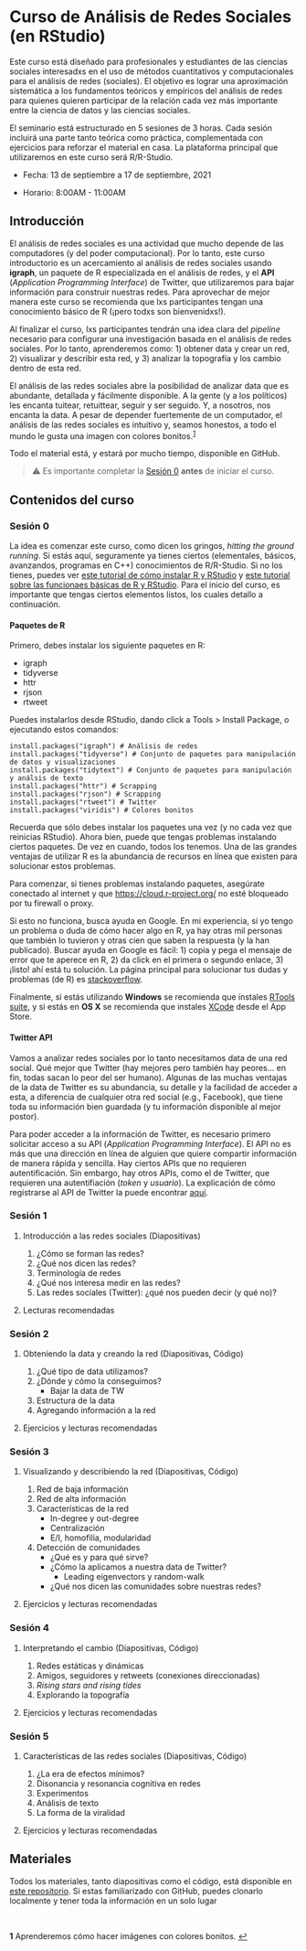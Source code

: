 # Curso de Análisis de Redes Sociales (en RStudio)

Este curso está diseñado para profesionales y estudiantes de las ciencias sociales interesadxs en el uso de métodos cuantitativos y computacionales para el análisis de redes (sociales). El objetivo es lograr una aproximación sistemática a los fundamentos teóricos y empíricos del análisis de redes para quienes quieren participar de la relación cada vez más importante entre la ciencia de datos y las ciencias sociales. 

El seminario está estructurado en 5 sesiones de 3 horas. Cada sesión incluirá una parte tanto teórica como práctica, complementada con ejercicios para reforzar el material en casa. La plataforma principal que utilizaremos en este curso será R/R-Studio. 

- Fecha: 13 de septiembre a 17 de septiembre, 2021

- Horario: 8:00AM - 11:00AM

## Introducción

El análisis de redes sociales es una actividad que mucho depende de las computadores (y del poder computacional). Por lo tanto, este curso introductorio es un acercamiento al análisis de redes sociales usando **igraph**, un paquete de R especializada en el análisis de redes, y el **API** (*Application Programming Interface*) de Twitter, que utilizaremos para bajar información para construir nuestras redes. Para aprovechar de mejor manera este curso se recomienda que lxs participantes tengan una conocimiento básico de R (¡pero todxs son bienvenidxs!). 

Al finalizar el curso, lxs participantes tendrán una idea clara del *pipeline* necesario para configurar una investigación basada en el análisis de redes sociales. Por lo tanto, aprenderemos como: 1) obtener data y crear un red, 2) visualizar y describir esta red, y 3) analizar la topografía y los cambio dentro de esta red. 

El análisis de las redes sociales abre la posibilidad de analizar data que es abundante, detallada y fácilmente disponible. A la gente (y a los políticos) les encanta tuitear, retuittear, seguir y ser seguido. Y, a nosotros, nos encanta la data. A pesar de depender fuertemente de un computador, el análisis de las redes sociales es intuitivo y, seamos honestos, a todo el mundo le gusta una imagen con colores bonitos.<sup id="a1">[1](#f1)</sup> 

Todo el material está, y estará por mucho tiempo, disponible en GitHub. 

> :warning: Es importante completar la [Sesión 0](#sesión-0) **antes** de iniciar el curso. 

## Contenidos del curso

### Sesión 0

La idea es comenzar este curso, como dicen los gringos, *hitting the ground running*. Si estás aquí, seguramente ya tienes ciertos (elementales, básicos, avanzandos, programas en C++) conocimientos de R/R-Studio. Si no los tienes, puedes ver [este tutorial de cómo instalar R y RStudio](https://www.youtube.com/watch?v=TFGYlKvQEQ4) y [este tutorial sobre las funcionaes básicas de R y RStudio](https://www.youtube.com/watch?v=BvKETZ6kr9Q). Para el inicio del curso, es importante que tengas ciertos elementos listos, los cuales detallo a continuación. 

#### Paquetes de R

Primero, debes instalar los siguiente paquetes en R:

- igraph
- tidyverse
- httr
- rjson
- rtweet

Puedes instalarlos desde RStudio, dando click a Tools > Install Package, o ejecutando estos comandos: 

```
install.packages("igraph") # Análisis de redes
install.packages("tidyverse") # Conjunto de paquetes para manipulación de datos y visualizaciones
install.packages("tidytext") # Conjunto de paquetes para manipulación y análsis de texto
install.packages("httr") # Scrapping
install.packages("rjson") # Scrapping
install.packages("rtweet") # Twitter
install.packages("viridis") # Colores bonitos

```

Recuerda que sólo debes instalar los paquetes una vez (y no cada vez que reinicias RStudio). Ahora bien, puede que tengas problemas instalando ciertos paquetes. De vez en cuando, todos los tenemos. Una de las grandes ventajas de utilizar R es la abundancia de recursos en línea que existen para solucionar estos problemas. 

Para comenzar, si tienes problemas instalando paquetes, asegúrate conectado al internet y que https://cloud.r-project.org/ no esté bloqueado por tu firewall o proxy. 


Si esto no funciona, busca ayuda en Google. En mi experiencia, si yo tengo un problema o duda de cómo hacer algo en R, ya hay otras mil personas que también lo tuvieron y otras cien que saben la respuesta (y la han publicado). Buscar ayuda en Google es fácil: 1) copia y pega el mensaje de error que te aperece en R, 2) da click en el primera o segundo enlace, 3) ¡listo! ahí está tu solución. La página principal para solucionar tus dudas y problemas (de R) es [stackoverflow](https://stackoverflow.com/]).

Finalmente, si estás utilizando **Windows** se recomienda que instales [RTools suite](https://cran.r-project.org/bin/windows/Rtools/), y si estás en **OS X** se recomienda que instales [XCode](https://apps.apple.com/gb/app/xcode/id497799835?mt=12) desde el App Store.

#### Twitter API

Vamos a analizar redes sociales por lo tanto necesitamos data de una red social. Qué mejor que Twitter (hay mejores pero también hay peores... en fin, todas sacan lo peor del ser humano). Algunas de las muchas ventajas de la data de Twitter es su abundancia, su detalle y la facilidad de acceder a esta, a diferencia de cualquier otra red social (e.g., Facebook), que tiene toda su información bien guardada (y tu información disponible al mejor postor). 

Para poder acceder a la información de Twitter, es necesario primero solicitar acceso a su API (*Application Programming Interface*). El API no es más que una dirección en línea de alguien que quiere compartir información de manera rápida y sencilla. Hay ciertos APIs que no requieren autentificación. Sin embargo, hay otros APIs, como el de Twitter, que requieren una autentifiación (*token* y *usuario*). La explicación de cómo registrarse al API de Twitter la puede encontrar [aquí](https://github.com/svallejovera/sergio_arboleda_analisis_de_redes/blob/main/tw_api.md). 

### Sesión 1

1. Introducción a las redes sociales (Diapositivas)
    1. ¿Cómo se forman las redes?
    2. ¿Qué nos dicen las redes?
    3. Terminología de redes
    4. ¿Qué nos interesa medir en las redes?
    5. Las redes sociales (Twitter): ¿qué nos pueden decir (y qué no)?

2. Lecturas recomendadas

### Sesión 2

1. Obteniendo la data y creando la red (Diapositivas, Código)
    1. ¿Qué tipo de data utilizamos?
    2. ¿Dónde y cómo la conseguimos?
        - Bajar la data de TW
    3. Estructura de la data
    4. Agregando información a la red

2. Ejercicios y lecturas recomendadas


### Sesión 3 

1. Visualizando y describiendo la red (Diapositivas, Código)
    1. Red de baja información
    2. Red de alta información
    3. Características de la red 
        - In-degree y out-degree
        - Centralización
        - E/I, homofilia, modularidad
    4. Detección de comunidades 
        - ¿Qué es y para qué sirve?
        - ¿Cómo la aplicamos a nuestra data de Twitter?
            - Leading eigenvectors y random-walk
        - ¿Qué nos dicen las comunidades sobre nuestras redes?

2. Ejercicios y lecturas recomendadas


### Sesión 4

1. Interpretando el cambio (Diapositivas, Código)
    1. Redes estáticas y dinámicas
    2. Amigos, seguidores y retweets (conexiones direccionadas)
    3. *Rising stars and rising tides*
    4. Explorando la topografía 

2. Ejercicios y lecturas recomendadas

### Sesión 5

1. Características de las redes sociales (Diapositivas, Código)
    1. ¿La era de efectos mínimos?
    2. Disonancia y resonancia cognitiva en redes
    3. Experimentos 
    4. Análisis de texto
    5. La forma de la viralidad

2. Ejercicios y lecturas recomendadas


## Materiales

Todos los materiales, tanto diapositivas como el código, está disponible en [este repositorio](https://github.com/svallejovera/sergio_arboleda_analisis_de_redes). Si estas familiarizado con GitHub, puedes clonarlo localmente y tener toda la información en un solo lugar

&nbsp;
&nbsp;
&nbsp;
&nbsp;
&nbsp;
&nbsp;
&nbsp;

<b id="f1">1</b> Aprenderemos cómo hacer imágenes con colores bonitos. [↩](#a1)
